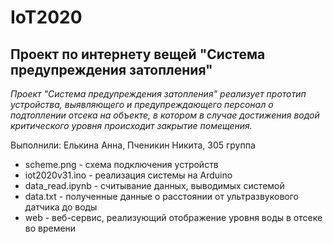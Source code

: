 # IoT2020
Проект по интернету вещей "Система предупреждения затопления"
---
_Проект "Система предупреждения затопления" реализует прототип устройства, выявляющего
и предупреждающего персонал о подтоплении отсека на объекте, в котором в случае достижения водой критического уровня
происходит закрытие помещения._

Выполнили: Елькина Анна, Пченикин Никита, 305 группа

* scheme.png - схема подключения устройств
* iot2020v31.ino - реализация системы на Arduino
* data_read.ipynb - считывание данных, выводимых системой
* data.txt - полученные данные о расстоянии от ультразвукового датчика до воды
* web - веб-сервис, реализующий отображение уровня воды в отсеке во времени
